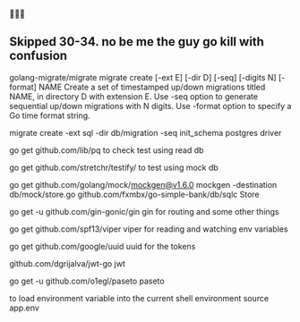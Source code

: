 🚀🚀🚀

## Skipped 30-34. no be me the guy go kill with confusion

golang-migrate/migrate
migrate create [-ext E] [-dir D] [-seq] [-digits N] [-format] NAME
Create a set of timestamped up/down migrations titled NAME, in directory D with extension E.
Use -seq option to generate sequential up/down migrations with N digits.
Use -format option to specify a Go time format string.

migrate create -ext sql -dir db/migration -seq init_schema
postgres driver

go get github.com/lib/pq
to check test using read db

go get github.com/stretchr/testify/
to test using mock db

go get github.com/golang/mock/mockgen@v1.6.0
mockgen -destination db/mock/store.go github.com/fxmbx/go-simple-bank/db/sqlc Store

go get -u github.com/gin-gonic/gin
gin for routing and some other things

go get github.com/spf13/viper
viper for reading and watching env variables

go get github.com/google/uuid
uuid for the tokens

github.com/dgrijalva/jwt-go
jwt

go get -u github.com/o1egl/paseto
paseto

to load environment variable into the current shell environment
source app.env

